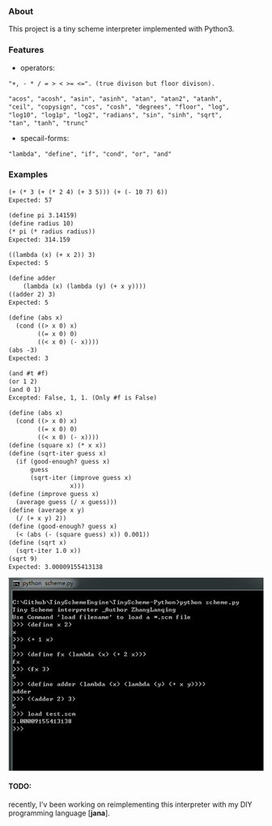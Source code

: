 
### About

This project is a tiny scheme interpreter implemented with Python3.

### Features

- operators:

```
"+, - * / = > < >= <=". (true divison but floor divison).
```

```
"acos", "acosh", "asin", "asinh", "atan", "atan2", "atanh",
"ceil", "copysign", "cos", "cosh", "degrees", "floor", "log",
"log10", "log1p", "log2", "radians", "sin", "sinh", "sqrt",
"tan", "tanh", "trunc"
```
- specail-forms:

```
"lambda", "define", "if", "cond", "or", "and"
```



### Examples


```
(+ (* 3 (+ (* 2 4) (+ 3 5))) (+ (- 10 7) 6))
Expected: 57
```

```
(define pi 3.14159)
(define radius 10)
(* pi (* radius radius))
Expected: 314.159
```

```
((lambda (x) (+ x 2)) 3)
Expected: 5
```

```
(define adder 
    (lambda (x) (lambda (y) (+ x y))))
((adder 2) 3)
Expected: 5
```

```
(define (abs x)
  (cond ((> x 0) x)
        ((= x 0) 0)
        ((< x 0) (- x))))
(abs -3)
Expected: 3
```

```
(and #t #f)
(or 1 2)
(and 0 1)
Excepted: False, 1, 1. (Only #f is False)
```

```
(define (abs x)
  (cond ((> x 0) x)
        ((= x 0) 0)
        ((< x 0) (- x))))
(define (square x) (* x x))
(define (sqrt-iter guess x)
  (if (good-enough? guess x)
      guess
      (sqrt-iter (improve guess x)
                 x)))
(define (improve guess x)
  (average guess (/ x guess)))
(define (average x y)
  (/ (+ x y) 2))
(define (good-enough? guess x)
  (< (abs (- (square guess) x)) 0.001))
(define (sqrt x)
  (sqrt-iter 1.0 x))
(sqrt 9)
Expected: 3.00009155413138
```

![pic](RUN.PNG)


#### TODO:

recently, I'v been working on reimplementing this interpreter with my DIY programming language [**jana**].


